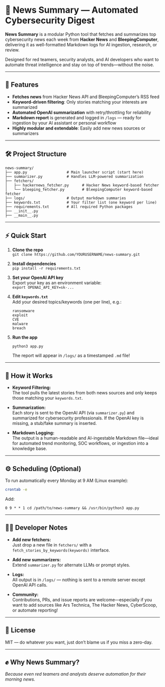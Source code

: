 # 📰 News Summary — Automated Cybersecurity Digest

**News Summary** is a modular Python tool that fetches and summarizes top cybersecurity news each week from **Hacker News** and **BleepingComputer**, delivering it as well-formatted Markdown logs for AI ingestion, research, or review.

Designed for red teamers, security analysts, and AI developers who want to automate threat intelligence and stay on top of trends—without the noise.

---

## 🚀 Features

- **Fetches news** from Hacker News API and BleepingComputer’s RSS feed
- **Keyword-driven filtering**: Only stories matching your interests are summarized
- **Automated OpenAI summarization** with retry/throttling for reliability
- **Markdown report** is generated and logged in `/logs` — ready for ingestion by your AI assistant or personal workflow
- **Highly modular and extendable**: Easily add new news sources or summarizers

---

## 🛠️ Project Structure

```
news-summary/
├── app.py                  # Main launcher script (start here)
├── summarizer.py           # Handles LLM-powered summarization
├── fetchers/
│   ├── hackernews_fetcher.py      # Hacker News keyword-based fetcher
│   └── bleeping_fetcher.py        # BleepingComputer keyword-based fetcher
├── logs/                   # Output markdown summaries
├── keywords.txt            # Your filter list (one keyword per line)
├── requirements.txt        # All required Python packages
├── __init__.py
├── __main__.py
```

---

## ⚡ Quick Start

1. **Clone the repo**  
   `git clone https://github.com/YOURUSERNAME/news-summary.git`

2. **Install dependencies**  
   `pip install -r requirements.txt`

3. **Set your OpenAI API key**  
   Export your key as an environment variable:  
   `export OPENAI_API_KEY=sk-...`

4. **Edit `keywords.txt`**  
   Add your desired topics/keywords (one per line), e.g.:
   ```
   ransomware
   exploit
   CVE
   malware
   breach
   ```

5. **Run the app**  
   ```
   python3 app.py
   ```

   The report will appear in `/logs/` as a timestamped `.md` file!

---

## 🧩 How it Works

- **Keyword Filtering:**  
  The tool pulls the latest stories from both news sources and only keeps those matching your `keywords.txt`.

- **Summarization:**  
  Each story is sent to the OpenAI API (via `summarizer.py`) and summarized for cybersecurity professionals. If the OpenAI key is missing, a stub/fake summary is inserted.

- **Markdown Logging:**  
  The output is a human-readable and AI-ingestable Markdown file—ideal for automated trend monitoring, SOC workflows, or ingestion into a knowledge base.

---

## ⚙️ Scheduling (Optional)

To run automatically every Monday at 9 AM (Linux example):
```bash
crontab -e
```
Add:
```
0 9 * * 1 cd /path/to/news-summary && /usr/bin/python3 app.py
```

---

## 👨‍💻 Developer Notes

- **Add new fetchers:**  
  Just drop a new file in `fetchers/` with a `fetch_stories_by_keywords(keywords)` interface.

- **Add new summarizers:**  
  Extend `summarizer.py` for alternate LLMs or prompt styles.

- **Logs:**  
  All output is in `/logs/` — nothing is sent to a remote server except OpenAI API calls.

- **Community:**  
  Contributions, PRs, and issue reports are welcome—especially if you want to add sources like Ars Technica, The Hacker News, CyberScoop, or automate reporting!

---

## 📜 License

MIT — do whatever you want, just don’t blame us if you miss a zero-day.

---

## ✊ Why News Summary?

*Because even red teamers and analysts deserve automation for their morning news.*
